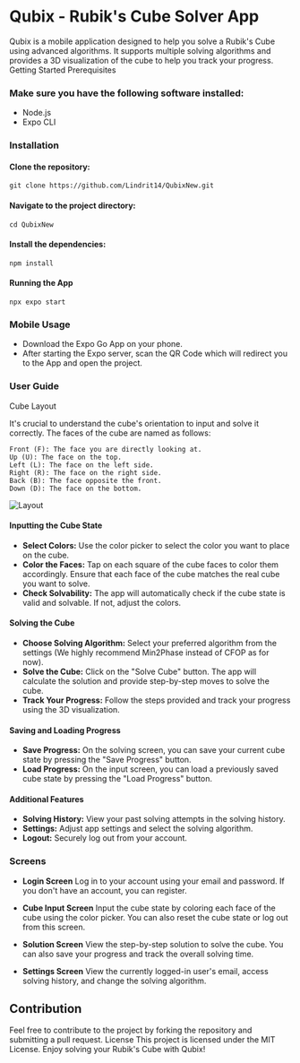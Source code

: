 # Qubix - Rubik's Cube Solver App

Qubix is a mobile application designed to help you solve a Rubik's Cube using advanced algorithms. It supports multiple solving algorithms and provides a 3D visualization of the cube to help you track your progress.
Getting Started
Prerequisites

### Make sure you have the following software installed:
- Node.js
- Expo CLI
### Installation

#### Clone the repository:
```console
git clone https://github.com/Lindrit14/QubixNew.git
```
#### Navigate to the project directory:
```console
cd QubixNew
```
#### Install the dependencies:
```console
npm install
```
#### Running the App
```console
npx expo start
```

### Mobile Usage

- Download the Expo Go App on your phone.
- After starting the Expo server, scan the QR Code which will redirect you to the App and open the project.

### User Guide
Cube Layout

It's crucial to understand the cube's orientation to input and solve it correctly. The faces of the cube are named as follows:

    Front (F): The face you are directly looking at.
    Up (U): The face on the top.
    Left (L): The face on the left side.
    Right (R): The face on the right side.
    Back (B): The face opposite the front.
    Down (D): The face on the bottom.

![Layout](https://static.wikia.nocookie.net/speedsolving/images/3/33/Western_colors.png/revision/latest?cb=20141006211218)

#### Inputting the Cube State
- **Select Colors:** Use the color picker to select the color you want to place on the cube.
- **Color the Faces:** Tap on each square of the cube faces to color them accordingly. Ensure that each face of the cube matches the real cube you want to solve.
- **Check Solvability:** The app will automatically check if the cube state is valid and solvable. If not, adjust the colors.

#### Solving the Cube
- **Choose Solving Algorithm:** Select your preferred algorithm from the settings (We highly recommend Min2Phase instead of CFOP as for now).
- **Solve the Cube:** Click on the "Solve Cube" button. The app will calculate the solution and provide step-by-step moves to solve the cube.
- **Track Your Progress:** Follow the steps provided and track your progress using the 3D visualization.

#### Saving and Loading Progress
- **Save Progress:** On the solving screen, you can save your current cube state by pressing the "Save Progress" button.
- **Load Progress:** On the input screen, you can load a previously saved cube state by pressing the "Load Progress" button.

#### Additional Features
- **Solving History:** View your past solving attempts in the solving history.
- **Settings:** Adjust app settings and select the solving algorithm.
- **Logout:** Securely log out from your account.

### Screens
- **Login Screen**
Log in to your account using your email and password. If you don't have an account, you can register.

- **Cube Input Screen**
Input the cube state by coloring each face of the cube using the color picker. You can also reset the cube state or log out from this screen.

- **Solution Screen**
View the step-by-step solution to solve the cube. You can also save your progress and track the overall solving time.

- **Settings Screen**
View the currently logged-in user's email, access solving history, and change the solving algorithm.

## Contribution

Feel free to contribute to the project by forking the repository and submitting a pull request.
License
This project is licensed under the MIT License.
Enjoy solving your Rubik's Cube with Qubix!
